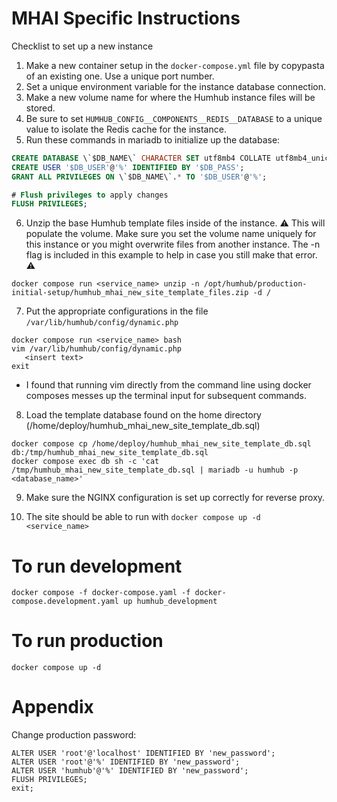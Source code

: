 # MHAI Specific Instructions

Checklist to set up a new instance
1. Make a new container setup in the `docker-compose.yml` file by copypasta of an existing one. Use a unique port number.
2. Set a unique environment variable for the instance database connection.
3. Make a new volume name for where the Humhub instance files will be stored.
4. Be sure to set `HUMHUB_CONFIG__COMPONENTS__REDIS__DATABASE` to a unique value to isolate the Redis cache for the instance.
5. Run these commands in mariadb to initialize up the database:

```sql
CREATE DATABASE \`$DB_NAME\` CHARACTER SET utf8mb4 COLLATE utf8mb4_unicode_ci;
CREATE USER '$DB_USER'@'%' IDENTIFIED BY '$DB_PASS';
GRANT ALL PRIVILEGES ON \`$DB_NAME\`.* TO '$DB_USER'@'%';

# Flush privileges to apply changes
FLUSH PRIVILEGES;
``` 
6. Unzip the base Humhub template files inside of the instance. ⚠️ This will populate the volume. Make sure you set the 
   volume name uniquely for this instance or you might overwrite files from another instance. The -n flag is included 
   in this example to help in case you still make that error. ⚠️   
```
docker compose run <service_name> unzip -n /opt/humhub/production-initial-setup/humhub_mhai_new_site_template_files.zip -d /
```

7. Put the appropriate configurations in the file `/var/lib/humhub/config/dynamic.php`
```
docker compose run <service_name> bash
vim /var/lib/humhub/config/dynamic.php
   <insert text>
exit
```
* I found that running vim directly from the command line using docker composes messes up the terminal input for
  subsequent commands.
 
8. Load the template database found on the home directory (/home/deploy/humhub_mhai_new_site_template_db.sql)
```
docker compose cp /home/deploy/humhub_mhai_new_site_template_db.sql db:/tmp/humhub_mhai_new_site_template_db.sql
docker compose exec db sh -c 'cat /tmp/humhub_mhai_new_site_template_db.sql | mariadb -u humhub -p <database_name>'
```

9. Make sure the NGINX configuration is set up correctly for reverse proxy.

10. The site should be able to run with `docker compose up -d <service_name>`

# To run development

```
docker compose -f docker-compose.yaml -f docker-compose.development.yaml up humhub_development 
```

# To run production

```
docker compose up -d 
```

# Appendix

Change production password:
```
ALTER USER 'root'@'localhost' IDENTIFIED BY 'new_password';
ALTER USER 'root'@'%' IDENTIFIED BY 'new_password';
ALTER USER 'humhub'@'%' IDENTIFIED BY 'new_password';
FLUSH PRIVILEGES;
exit;
```
 